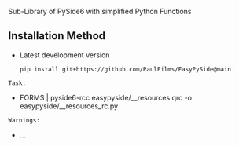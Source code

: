 Sub-Library of PySide6 with simplified Python Functions

## Installation Method

- Latest development version

   ```plaintext
   pip install git+https://github.com/PaulFilms/EasyPySide@main
   ```

`Task:`
   - FORMS | pyside6-rcc easypyside/__resources.qrc -o easypyside/__resources_rc.py


`Warnings:`
   - ...
